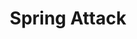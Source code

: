 ---
title: "Spring Attack"

feat:
  types: ["General", "Fighter"]
  prerequisite: |
    Dex 13, Dodge, Mobility, base attack bonus +4.
  benefit: |
    When using the attack action with a melee weapon, you can move both before and after the attack, provided that your total distance moved is not greater than your speed. Moving in this way does not provoke an attack of opportunity from the defender you attack, though it might provoke attacks of opportunity from other creatures, if appropriate. You can't use this feat if you are wearing heavy armor.

    You must move at least 5 feet both before and after you make your attack in order to utilize the benefits of Spring Attack.
  special: |
    A fighter may select Spring Attack as one of his fighter bonus feats.
---